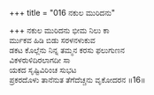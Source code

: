 +++
title = "016 ನಕುಲ ಮುರಿದನು"

+++
ನಕುಲ ಮುರಿದನು ಭೀಮ ನಿಲು ಕಾ  
ರ್ಮುಕವ ಹಿಡಿ ಬಿಡು ಸರಳನಳುಕುವ  
ಡಕಟ ಕೊಲ್ಲೆನು ನಿನ್ನ ತಮ್ಮನ ಕರಸು ಫಲುಗುಣನ  
ವಿಕಳರುಳಿದಿರಲಾಗದೀ ಸಾ  
ಯಕದ ಸೃಷ್ಟಿವಿರಿಂಚ ಸುಭಟ  
ಪ್ರಕರದೊಳು ತಾನೆನುತ ತೆಗೆದೆಚ್ಚನು ವೃಕೋದರನ      ॥16॥